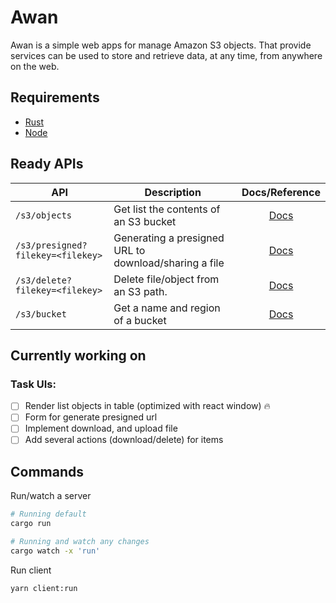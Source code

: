 # Awan
Awan is a simple web apps for manage Amazon S3 objects. That provide services can be used to store and retrieve data, at any time, from anywhere on the web.

## Requirements
- [Rust](https://www.rust-lang.org/tools/install)
- [Node](https://nodejs.org)

## Ready APIs
| API | Description | Docs/Reference
| --- | ----------- | :-------------: |
| `/s3/objects` | Get list the contents of an S3 bucket | [Docs](https://docs.aws.amazon.com/cli/latest/reference/s3api/list-objects.html)
| `/s3/presigned?filekey=<filekey>` | Generating a presigned URL to download/sharing a file | [Docs](https://docs.aws.amazon.com/AmazonS3/latest/userguide/ShareObjectPreSignedURL.html)
| `/s3/delete?filekey=<filekey>` | Delete file/object from an S3 path. | [Docs](https://docs.aws.amazon.com/cli/latest/reference/s3api/delete-object.html)
| `/s3/bucket` | Get a name and region of a bucket | [Docs](https://docs.aws.amazon.com/AWSJavaScriptSDK/latest/AWS/S3.html#getBucketWebsite-property)

## Currently working on 
### Task UIs:
  - [ ] Render list objects in table (optimized with react window) 🔥
  - [ ] Form for generate presigned url
  - [ ] Implement download, and upload file
  - [ ] Add several actions (download/delete) for items

## Commands
Run/watch a server
```sh
# Running default
cargo run

# Running and watch any changes
cargo watch -x 'run'
```

Run client
```sh
yarn client:run
```